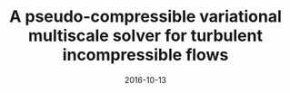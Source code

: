 ---
title: "A pseudo-compressible variational multiscale solver for turbulent incompressible flows"
collection: publications
permalink: /publication/2009-10-01-paper-title-number-1
date: 2016-10-13
venue: 'Computational Mechanics'
paperurl: 'https://doi.org/10.1007/s00466-016-1332-9'
citation: 'Yang, L., Badia, S. & Codina, R. A pseudo-compressible variational multiscale solver for turbulent incompressible flows. Comput Mech 58, 1051–1069 (2016).'
---